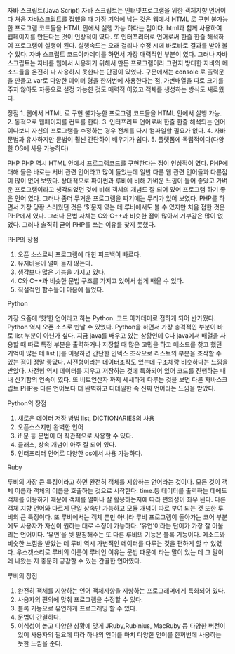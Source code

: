  자바 스크립트(Java Script)
 자바 스크립트는 인터넷프로그램을 위한 객체지향 언어이다 처음 자바스크립트를 접했을 때 가장 기억에 남는 것은 웹에서 HTML 로 구현 불가능한 프로그램 코드들을 HTML 안에서 실행 가능 하다는 점이다. html과 함께 사용하여 웹페이지를 만든다는 것이 인상적이 였다. 또
인터프리터로 언어로써 한줄 한줄 해석하여 프로그램이 실행이 된다. 실행속도는 오래 걸리나 수정 시에 바로바로 결과를 받아 볼 수 있다. 자바 스크립트 코드아카데미를 하면서 가장 매력적인 부분이 였다. 그러나 자바스크립트는 자바를 웹에서 사용하기 위해서 만든 프로그램이라 그런지 방대한 자바의 메소드들을 온전히 다 사용하지 못한다는 단점이 있었다. 구문에서는 console 로 출력문을 만들고 var로 다양한 데이터 형을 한꺼번에 사용한다는 점, 가변배열을 따로 크기를 주지 않아도 자동으로 설정 가능한 것도 매력적 이였고 객체를 생성하는 방식도 새로웠다.

장점 1. 웹에서 HTML 로 구현 불가능한 프로그램 코드들을 HTML 안에서 실행 가능.
     2. 동적으로 웹페이지를 컨트롤 한다.
     3. 인터프리트 언어로써 한줄 한줄 해석되는 언어이다보니 자신의 프로그램을 수정하는 	경우 전체를 다시 컴파일할 필요가 없다.
     4. 자바 문법과 유사하지만 문법이 훨씬 간단하여 배우기가 쉽다.
     5. 플랫폼에 독립적이다(다양한 OS에 사용 가능하다)


 PHP
PHP 역시 HTML 안에서 프로그램코드를 구현한다는 점이 인상적이 였다.  PHP에 대해 들은 바로는 서버 관련 언어라고 많이 들었는데 일반 다른 웹 관련 언어들과 다른점이 많이 없어 보였다. 상대적으로 파이썬과 루비에 비해 가벼운 느낌이 들어 좋았고 가벼운 프로그램이라고 생각되었던 것에 비해 객체의 개념도 잘 되어 있어 프로그램 하기 좋은 언어 였다. 그러나 좀더 무거운 프로그램을 짜기에는 무리가 있어 보였다. PHP를 하면서 가장 당황 스러웠던 것은 ‘$’문자 였는 데 루비에서도 볼 수 있지만 처음 접한 것은 PHP에서 였다. 그러나 문법 자체는 C와 C++과 비슷한 점이 많아서 거부감은 많이 없었다. 그러나 솔직히 굳이 PHP를 쓰는 이유를 찾지 못했다.

PHP의 장점
1. 오픈 소스로써 프로그램에 대한 피드백이 빠르다.
2. 유지비용이 얼마 들지 않는다.
3. 생각보다 많은 기능을 가지고 있다.
4. C와 C++과 비슷한 문법 구조를 가지고 있어서 쉽게 배울 수 있다.
5. 직설적인 함수들이 마음에 들었다.





Python

가장 요즘에 ‘핫’한 언어라고 하는 Python. 코드 아카데미로 접하게 되어 반가웠다. Python 역시 오픈 소스로 만날 수 있었다. Python을 하면서 가장 충격적인 부분이 바로 list 부분이 아닌가 싶다. 지금 java를 배우고 있는 상황인데 C나 java에서 배열을 사용할 때 따로 특정 부분을 출력하거나 저장할 때 많은 고민을 하고 메소드를 찾고 했던 기억이 많은 데 list []를 이용하면 간단한 인덱스 조작으로 리스트의 부분을 조작할 수 있는 점이 정말 좋았다. 사전형이라는 데이터조작도 있는데 구조체랑 비슷하다는 느낌을 받았다. 사전형 역시 데이터를 지우고 저장하는 것에 특화되어 있어 코드를 진행하는 내내 신기함의 연속이 였다. 또 비트연산자 까지 세세하게 다루는 것을 보면 다른 자바스크립트 PHP등 다른 언어보다 더 완벽하고 디테일한 즉 진짜 언어라는 느낌을 받았다.

Python의 장점

1. 새로운 데이터 저장 방법 list, DICTIONARIES의 사용
2. 오픈소스지만 완벽한 언어
3. if 문 등 문법이 더 직관적으로 사용할 수 있다.
4. 클래스, 상속 개념이 아주 잘 되어 있다.
5. 인터프리터 언어로 다양한 os에서 사용 가능하다.

Ruby

 루비의 가장 큰 특징이라고 하면 완전히 객체를 지향하는 언어라는 것이다. 모든 것이 객체 이름과 객체의 이름을 호출하는 것으로 시작한다. time.등 데이터를 출력하는 데에도 객체를 이용하기 때문에 객체를 얼마나 잘 활용하는지에 따라 편의성이 좌우 된다. 다른 객체 지향 언어와 다르게 단일 상속만 가능하고 모듈 개념이 따로 부여 되는 것 또한 루비의 큰 특징이다. 또 루비에서는 객체 뿐만 아니라 루비 프로그램이 돌아가는 코어 부분에도 사용자가 자신이 원하는 대로 수정이 가능하다. ‘유연’이라는 단어가 가장 잘 어울리는 언어이다. ‘유연’을 뒷 받침해주는 또 다른 루비의 기능은 블록 기능이다. 메소드와 비슷한 느낌을 받았는 데 루비 역시 가변적인 데이터를 다루는 것을 편하게 할 수 있었다. 우스갯소리로 루비의 이름이 루비인 이유는 문법 때문에 라는 말이 있는 데 그 말이 왜 나왔는 지 충분히 공감할 수 있는 간결한 언어였다.
 
루비의 장점

1. 완전히 객체를 지향하는 언어 객체지향을 지향하는 프로그래머에게 특화되어 있다.
2. 사용자의 편의에 맞춰 프로그램을 수정할 수 있다.
3. 블록 기능으로 유연하게 프로그래밍 할 수 있다.
4. 문법이 간결하다.
5. 이식성이 높고 다양한 상황에 맞게 JRuby,Rubinius, MacRuby 등 다양한 버전이 있어 사용자의 필요에 따라 하나의 언어를 마치 다양한 언어를 한꺼번에 사용하는 듯한 느낌을 준다.
